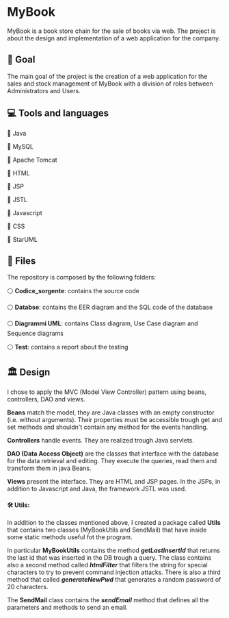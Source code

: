 # MyBook
MyBook is a book store chain for the sale of books via web.
The project is about the design and implementation of a web application for the company.

## 🎯 Goal
The main goal of the project is the creation of a web application for the sales and stock management of MyBook with a division of roles between Administrators and Users.

## 💻 Tools and languages 
🔴 Java

🔴 MySQL

🔴 Apache Tomcat

🔴 HTML

🔴 JSP

🔴 JSTL

🔴 Javascript

🔴 CSS

🔴 StarUML

## 📁 Files
The repository is composed by the following folders:

⚪️ **Codice_sorgente**: contains the source code

⚪️ **Databse**: contains the EER diagram and the SQL code of the database

⚪️ **Diagrammi UML**: contains Class diagram, Use Case diagram and Sequence diagrams

⚪️ **Test**: contains a report about the testing

## 🏛️ Design
I chose to apply the MVC (Model View Controller) pattern using beans, controllers, DAO and views.

**Beans** match the model, they are Java classes with an empty constructor (i.e. without arguments). Their properties must be accessible trough get and set methods and shouldn't contain any method for the events handling.

**Controllers** handle events. They are realized trough Java servlets.

**DAO (Data Access Object)** are the classes that interface with the database for the data retrieval and editing. They execute the queries, read them and transform them in java Beans.

**Views** present the interface. They are HTML and JSP pages. In the JSPs, in addition to Javascript and Java, the framework JSTL was used.

#### 🛠️ Utils:

In addition to the classes mentioned above, I created a package called **Utils** that contains two classes (MyBookUtils and SendMail) that have inside some static methods useful fot the program. 

In particular **MyBookUtils** contains the method ***getLastInsertId*** that returns the last id that was inserted in the DB trough a query. The class contains also a second method called ***htmlFilter*** that filters the string for special characters to try to prevent command injection attacks. There is also a third method that called ***generateNewPwd*** that generates a random password of 20 characters.

The **SendMail** class contains the ***sendEmail*** method that defines all the parameters and methods to send an email.

 


